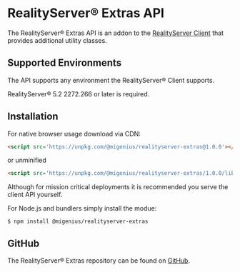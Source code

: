 # RealityServer&reg; Extras API
The RealityServer&reg; Extras API is an addon to the [RealityServer Client](https://github.com/migenius/realityserver-client "RealityServer Client") that provides additional utility classes.

## Supported Environments
The API supports any environment the RealityServer&reg; Client supports.

RealityServer&reg; 5.2 2272.266 or later is required.

## Installation
For native browser usage download via CDN:
```html
<script src='https://unpkg.com/@migenius/realityserver-extras@1.0.0'></script>
```
or unminified
```html
<script src='https://unpkg.com/@migenius/realityserver-extras/1.0.0/lib/umd/realityserver.js'></script> 
```
Although for mission critical deployments it is recommended you serve the client API yourself. 

For Node.js and bundlers simply install the modue:
```shell
$ npm install @migenius/realityserver-extras
```

## GitHub
The RealityServer&reg; Extras repository can be found on [GitHub](https://github.com/migenius/realityserver-extras "RealityServer Extras").
